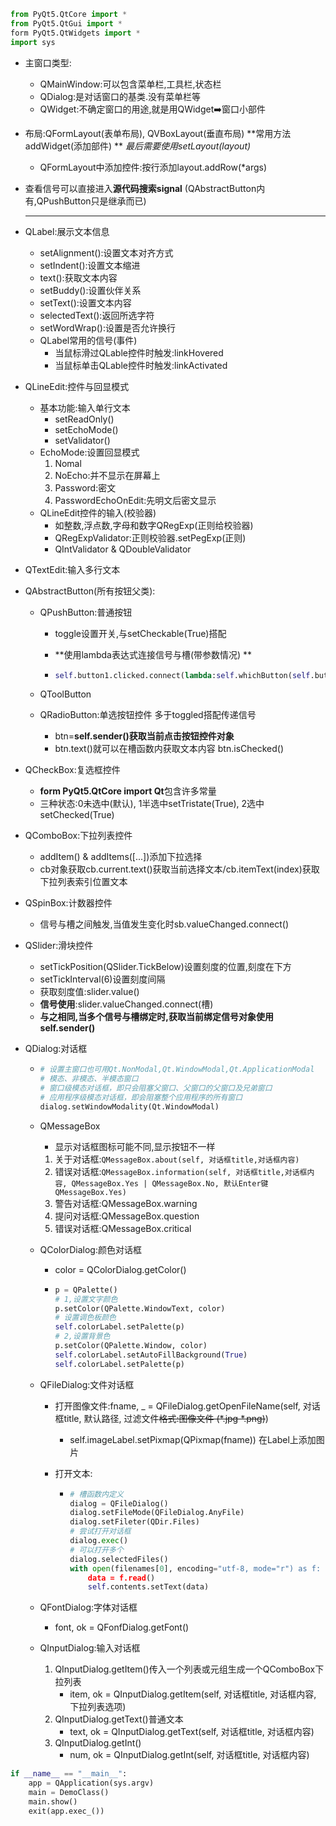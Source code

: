 ```python
from PyQt5.QtCore import *
from PyQt5.QtGui import *
form PyQt5.QtWidgets import *
import sys
```

* 主窗口类型:

  * QMainWindow:可以包含菜单栏,工具栏,状态栏
  * QDialog:是对话窗口的基类.没有菜单栏等
  * QWidget:不确定窗口的用途,就是用QWidget:arrow_right:窗口小部件

* 布局:QFormLayout(表单布局), QVBoxLayout(垂直布局) **常用方法addWidget(添加部件) ** *最后需要使用setLayout(layout)*

  * QFormLayout中添加控件:按行添加layout.addRow(*args)

* 查看信号可以直接进入**源代码搜索signal** (QAbstractButton内有,QPushButton只是继承而已)

  ----

* QLabel:展示文本信息

  * setAlignment():设置文本对齐方式
  * setIndent():设置文本缩进
  * text():获取文本内容
  * setBuddy():设置伙伴关系
  * setText():设置文本内容
  * selectedText():返回所选字符
  * setWordWrap():设置是否允许换行
  * QLabel常用的信号(事件)
    * 当鼠标滑过QLable控件时触发:linkHovered
    * 当鼠标单击QLable控件时触发:linkActivated

* QLineEdit:控件与回显模式
  * 基本功能:输入单行文本
    * setReadOnly()
    * setEchoMode()
    * setValidator()
  * EchoMode:设置回显模式
    1. Nomal
    2. NoEcho:并不显示在屏幕上
    3. Password:密文
    4. PasswordEchoOnEdit:先明文后密文显示
  * QLineEdit控件的输入(校验器)
    * 如整数,浮点数,字母和数字QRegExp(正则给校验器)
    * QRegExpValidator:正则校验器.setPegExp(正则)
    * QIntValidator & QDoubleValidator

* QTextEdit:输入多行文本

* QAbstractButton(所有按钮父类):

  * QPushButton:普通按钮

    * toggle设置开关,与setCheckable(True)搭配

    * **使用lambda表达式连接信号与槽(带参数情况) **

    * ```python
      self.button1.clicked.connect(lambda:self.whichButton(self.button1))
      ```

  * QToolButton

  * QRadioButton:单选按钮控件 多于toggled搭配传递信号

    * btn=**self.sender()获取当前点击按钮控件对象**
    * btn.text()就可以在槽函数内获取文本内容  btn.isChecked()

* QCheckBox:复选框控件

  * **form PyQt5.QtCore import Qt**包含许多常量
  * 三种状态:0未选中(默认), 1半选中setTristate(True), 2选中setChecked(True)

* QComboBox:下拉列表控件

  * addItem() & addItems([...])添加下拉选择
  * cb对象获取cb.current.text()获取当前选择文本/cb.itemText(index)获取下拉列表索引位置文本

* QSpinBox:计数器控件

  *  信号与槽之间触发,当值发生变化时sb.valueChanged.connect()

* QSlider:滑块控件

  * setTickPosition(QSlider.TickBelow)设置刻度的位置,刻度在下方
  * setTickInterval(6)设置刻度间隔
  * 获取刻度值:slider.value()
  * **信号使用**:slider.valueChanged.connect(槽)
  * **与之相同,当多个信号与槽绑定时,获取当前绑定信号对象使用self.sender()**

* QDialog:对话框

  * ```python
    # 设置主窗口也可用Qt.NonModal,Qt.WindowModal,Qt.ApplicationModal
    # 模态、非模态、半模态窗口
    # 窗口级模态对话框，即只会阻塞父窗口、父窗口的父窗口及兄弟窗口
    # 应用程序级模态对话框，即会阻塞整个应用程序的所有窗口
    dialog.setWindowModality(Qt.WindowModal)
    ```

  * QMessageBox

    * 显示对话框图标可能不同,显示按钮不一样

    1. 关于对话框:`QMessageBox.about(self, 对话框title,对话框内容)`
    2. 错误对话框:`QMessageBox.information(self, 对话框title,对话框内容, QMessageBox.Yes | QMessageBox.No, 默认Enter键 QMessageBox.Yes)`
    3. 警告对话框:QMessageBox.warning
    4. 提问对话框:QMessageBox.question
    5. 错误对话框:QMessageBox.critical

  * QColorDialog:颜色对话框

    * color =  QColorDialog.getColor()

    * ```python
      p = QPalette()
      # 1,设置文字颜色
      p.setColor(QPalette.WindowText, color)
      # 设置调色板颜色
      self.colorLabel.setPalette(p)
      # 2,设置背景色
      p.setColor(QPalette.Window, color)
      self.colorLabel.setAutoFillBackground(True)
      self.colorLabel.setPalette(p)
      ```

  * QFileDialog:文件对话框

    * 打开图像文件:fname, _ = QFileDialog.getOpenFileName(self, 对话框title, 默认路径, 过滤文件~~格式:图像文件 (*.jpg *.png)~~)

      * self.imageLabel.setPixmap(QPixmap(fname))  在Label上添加图片

    * 打开文本:

      * ```python
        # 槽函数内定义
        dialog = QFileDialog()
        dialog.setFileMode(QFileDialog.AnyFile)
        dialog.setFileter(QDir.Files)
        # 尝试打开对话框
        dialog.exec()
        # 可以打开多个
        dialog.selectedFiles()
        with open(filenames[0], encoding="utf-8, mode="r") as f:
        	data = f.read()
        	self.contents.setText(data)
        ```

  * QFontDialog:字体对话框

    * font, ok = QFonfDialog.getFont()

  * QInputDialog:输入对话框

    1. QInputDialog.getItem()传入一个列表或元组生成一个QComboBox下拉列表
       * item, ok = QInputDialog.getItem(self, 对话框title, 对话框内容, 下拉列表选项)
    2. QInputDialog.getText()普通文本
       * text, ok = QInputDialog.getText(self, 对话框title, 对话框内容)
    3. QInputDialog.getInt()
       * num, ok = QInputDialog.getInt(self, 对话框title, 对话框内容)

```python
if __name__ == "__main__":
	app = QApplication(sys.argv)
	main = DemoClass()
	main.show()
	exit(app.exec_())
```



